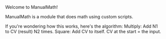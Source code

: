 Welcome to ManualMath!

ManualMath is a module that does math using custom scripts.

If you're wondering how this works, here's the algorithm:
Multiply: Add N1 to CV (result) N2 times.
Square: Add CV to itself. CV at the start = the input.
